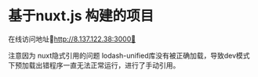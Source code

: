 # 基于nuxt.js 构建的项目

在线访问地址🚀http://8.137.122.38:3000🚀

注意因为 nuxt隐式引用的问题 lodash-unified库没有被正确加载，导致dev模式下预加载出错程序一直无法正常运行，进行了手动引用。